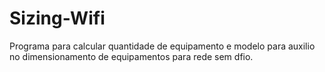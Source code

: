 # Sizing-Wifi
Programa para calcular quantidade de equipamento e modelo para auxilio no dimensionamento de equipamentos para rede sem dfio.
